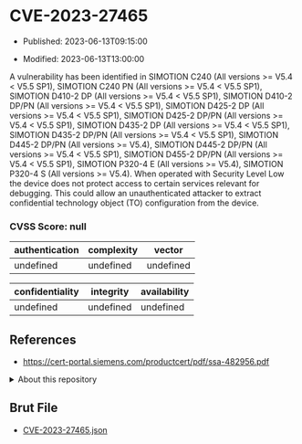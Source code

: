 # CVE-2023-27465

- Published: 2023-06-13T09:15:00

- Modified: 2023-06-13T13:00:00

A vulnerability has been identified in SIMOTION C240 (All versions >= V5.4 < V5.5 SP1), SIMOTION C240 PN (All versions >= V5.4 < V5.5 SP1), SIMOTION D410-2 DP (All versions >= V5.4 < V5.5 SP1), SIMOTION D410-2 DP/PN (All versions >= V5.4 < V5.5 SP1), SIMOTION D425-2 DP (All versions >= V5.4 < V5.5 SP1), SIMOTION D425-2 DP/PN (All versions >= V5.4 < V5.5 SP1), SIMOTION D435-2 DP (All versions >= V5.4 < V5.5 SP1), SIMOTION D435-2 DP/PN (All versions >= V5.4 < V5.5 SP1), SIMOTION D445-2 DP/PN (All versions >= V5.4), SIMOTION D445-2 DP/PN (All versions >= V5.4 < V5.5 SP1), SIMOTION D455-2 DP/PN (All versions >= V5.4 < V5.5 SP1), SIMOTION P320-4 E (All versions >= V5.4), SIMOTION P320-4 S (All versions >= V5.4). When operated with Security Level Low the device does not protect access to certain services relevant for debugging. This could allow an unauthenticated attacker to extract confidential technology object (TO) configuration from the device.

### CVSS Score: **null**

| authentication | complexity | vector |
| --- | --- | --- |
| undefined | undefined | undefined |

| confidentiality | integrity | availability |
| --- | --- | --- |
| undefined | undefined | undefined |

## References

* https://cert-portal.siemens.com/productcert/pdf/ssa-482956.pdf

<details>
<summary>About this repository</summary> 

  This repository is part of the project [Live Hack CVE](https://github.com/Live-Hack-CVE). Main website can be found [www.live-hack.org](https://www.live-hack.org) 
  
  Made by [Sn0wAlice](https://github.com/Sn0wAlice) for the people that care about security and need to have a feed of the latest CVEs. Hope you enjoy it, don't forget to star the repo and follow me on [Twitter](https://twitter.com/Sn0wAlice) and [Github](https://github.com/Sn0wAlice). And that is my [personnal website](https://www.alice-snow.me/)

  - [Home Page](https://github.com/Live-Hack-CVE)
  - [Framework](https://github.com/Live-Hack-CVE/cve-framework)
  - [CVE database](https://github.com/Live-Hack-CVE/full_database)
  - [Changelog](https://github.com/Live-Hack-CVE/Changelog)
</details>

## Brut File

* [CVE-2023-27465.json](https://raw.githubusercontent.com/Live-Hack-CVE/full_database/main/cves/2023/CVE-2023-27465.json)

